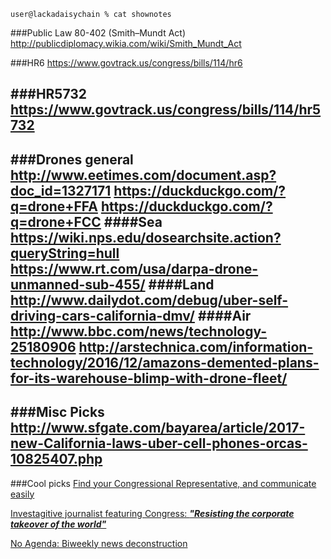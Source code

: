 `user@lackadaisychain % cat shownotes`

###Public Law 80-402 (Smith–Mundt Act)
http://publicdiplomacy.wikia.com/wiki/Smith_Mundt_Act

###HR6
https://www.govtrack.us/congress/bills/114/hr6

###HR5732
https://www.govtrack.us/congress/bills/114/hr5732
---
###Drones general
http://www.eetimes.com/document.asp?doc_id=1327171
https://duckduckgo.com/?q=drone+FFA
https://duckduckgo.com/?q=drone+FCC
####Sea
https://wiki.nps.edu/dosearchsite.action?queryString=hull
https://www.rt.com/usa/darpa-drone-unmanned-sub-455/
####Land
http://www.dailydot.com/debug/uber-self-driving-cars-california-dmv/
####Air
http://www.bbc.com/news/technology-25180906
http://arstechnica.com/information-technology/2016/12/amazons-demented-plans-for-its-warehouse-blimp-with-drone-fleet/
---
###Misc Picks
 http://www.sfgate.com/bayarea/article/2017-new-California-laws-uber-cell-phones-orcas-10825407.php
---
###Cool picks
[Find your Congressional Representative, and communicate easily](https://usecalltoaction.com)

[Investagitive journalist featuring Congress: ***"Resisting the corporate takeover of the world"***](www.congressionaldish.com)

[No Agenda: Biweekly news deconstruction](noagendashow.com)
